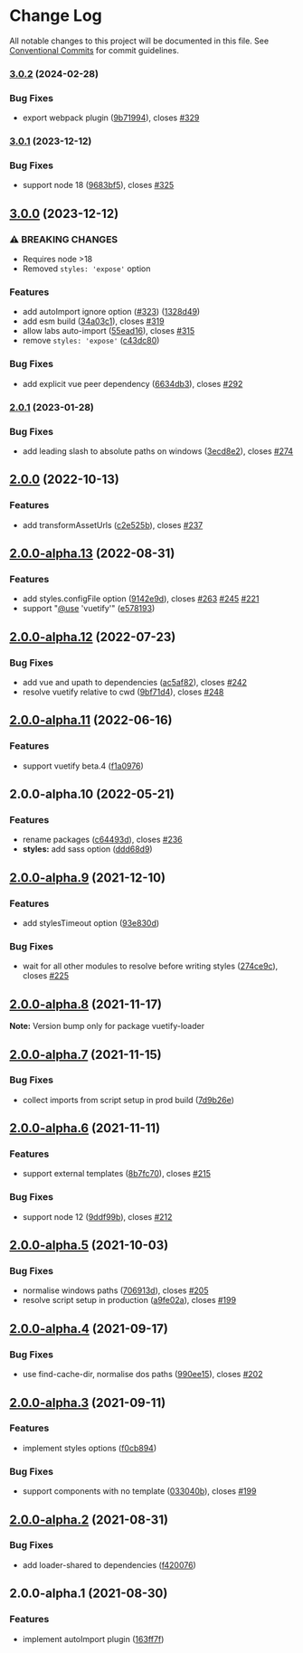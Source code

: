 # Change Log

All notable changes to this project will be documented in this file.
See [Conventional Commits](https://conventionalcommits.org) for commit guidelines.

### [3.0.2](https://github.com/vuetifyjs/vuetify-loader/compare/webpack-plugin-vuetify@3.0.1...webpack-plugin-vuetify@3.0.2) (2024-02-28)


### Bug Fixes

* export webpack plugin ([9b71994](https://github.com/vuetifyjs/vuetify-loader/commit/9b71994669579996ea38352e3bd44549effe426a)), closes [#329](https://github.com/vuetifyjs/vuetify-loader/issues/329)



### [3.0.1](https://github.com/vuetifyjs/vuetify-loader/compare/webpack-plugin-vuetify@3.0.0...webpack-plugin-vuetify@3.0.1) (2023-12-12)


### Bug Fixes

* support node 18 ([9683bf5](https://github.com/vuetifyjs/vuetify-loader/commit/9683bf54ad3b26a6553574a1be6a6c3c95fc3afd)), closes [#325](https://github.com/vuetifyjs/vuetify-loader/issues/325)



## [3.0.0](https://github.com/vuetifyjs/vuetify-loader/compare/webpack-plugin-vuetify@2.0.1...webpack-plugin-vuetify@3.0.0) (2023-12-12)


### ⚠ BREAKING CHANGES

* Requires node >18
* Removed `styles: 'expose'` option

### Features

* add autoImport ignore option ([#323](https://github.com/vuetifyjs/vuetify-loader/issues/323)) ([1328d49](https://github.com/vuetifyjs/vuetify-loader/commit/1328d492abcf4612f336b6ad1d014f1ed250793c))
* add esm build ([34a03c1](https://github.com/vuetifyjs/vuetify-loader/commit/34a03c152e04e16694ca43c255a08edf3a2bd382)), closes [#319](https://github.com/vuetifyjs/vuetify-loader/issues/319)
* allow labs auto-import ([55ead16](https://github.com/vuetifyjs/vuetify-loader/commit/55ead1692cd857a15e7595d14e97766c57651f0b)), closes [#315](https://github.com/vuetifyjs/vuetify-loader/issues/315)
* remove `styles: 'expose'` ([c43dc80](https://github.com/vuetifyjs/vuetify-loader/commit/c43dc804811bf22be920ac72a38e7b4c193bca3b))


### Bug Fixes

* add explicit vue peer dependency ([6634db3](https://github.com/vuetifyjs/vuetify-loader/commit/6634db3218dcc706db1c5c9e90f338ce76e9fff3)), closes [#292](https://github.com/vuetifyjs/vuetify-loader/issues/292)



### [2.0.1](https://github.com/vuetifyjs/vuetify-loader/compare/webpack-plugin-vuetify@2.0.0...webpack-plugin-vuetify@2.0.1) (2023-01-28)


### Bug Fixes

* add leading slash to absolute paths on windows ([3ecd8e2](https://github.com/vuetifyjs/vuetify-loader/commit/3ecd8e2d8034137ca47ad8325df960dfb0efc08e)), closes [#274](https://github.com/vuetifyjs/vuetify-loader/issues/274)



## [2.0.0](https://github.com/vuetifyjs/vuetify-loader/compare/webpack-plugin-vuetify@2.0.0-alpha.13...webpack-plugin-vuetify@2.0.0) (2022-10-13)


### Features

* add transformAssetUrls ([c2e525b](https://github.com/vuetifyjs/vuetify-loader/commit/c2e525b3a3ad5582ffc50216a94c47b94f1c8fc9)), closes [#237](https://github.com/vuetifyjs/vuetify-loader/issues/237)



## [2.0.0-alpha.13](https://github.com/vuetifyjs/vuetify-loader/compare/webpack-plugin-vuetify@2.0.0-alpha.12...webpack-plugin-vuetify@2.0.0-alpha.13) (2022-08-31)


### Features

* add styles.configFile option ([9142e9d](https://github.com/vuetifyjs/vuetify-loader/commit/9142e9d644ba1e4f86486440c29a318704090636)), closes [#263](https://github.com/vuetifyjs/vuetify-loader/issues/263) [#245](https://github.com/vuetifyjs/vuetify-loader/issues/245) [#221](https://github.com/vuetifyjs/vuetify-loader/issues/221)
* support "[@use](https://github.com/use) 'vuetify'" ([e578193](https://github.com/vuetifyjs/vuetify-loader/commit/e578193a685dd581f6f15ff6e5e99f1a6eebbf1c))



## [2.0.0-alpha.12](https://github.com/vuetifyjs/vuetify-loader/compare/webpack-plugin-vuetify@2.0.0-alpha.11...webpack-plugin-vuetify@2.0.0-alpha.12) (2022-07-23)


### Bug Fixes

* add vue and upath to dependencies ([ac5af82](https://github.com/vuetifyjs/vuetify-loader/commit/ac5af823f1bfd8bc79dc3eb353eed64adef34421)), closes [#242](https://github.com/vuetifyjs/vuetify-loader/issues/242)
* resolve vuetify relative to cwd ([9bf71d4](https://github.com/vuetifyjs/vuetify-loader/commit/9bf71d4fd8596cf8333e3041f4307a851c7aba6a)), closes [#248](https://github.com/vuetifyjs/vuetify-loader/issues/248)



## [2.0.0-alpha.11](https://github.com/vuetifyjs/vuetify-loader/compare/webpack-plugin-vuetify@2.0.0-alpha.10...webpack-plugin-vuetify@2.0.0-alpha.11) (2022-06-16)


### Features

* support vuetify beta.4 ([f1a0976](https://github.com/vuetifyjs/vuetify-loader/commit/f1a09765e568c7ee5481dd576765939ffc1fe534))



## 2.0.0-alpha.10 (2022-05-21)


### Features

* rename packages ([c64493d](https://github.com/vuetifyjs/vuetify-loader/commit/c64493d2d9d68338b23d302a3467c1058cd055f1)), closes [#236](https://github.com/vuetifyjs/vuetify-loader/issues/236)
* **styles:** add sass option ([ddd68d9](https://github.com/vuetifyjs/vuetify-loader/commit/ddd68d99aedaa0088c5d89740d1a9b9c1bb74808))



## [2.0.0-alpha.9](https://github.com/vuetifyjs/vuetify-loader/compare/vuetify-loader@2.0.0-alpha.8...vuetify-loader@2.0.0-alpha.9) (2021-12-10)


### Features

* add stylesTimeout option ([93e830d](https://github.com/vuetifyjs/vuetify-loader/commit/93e830dd728610bfa83c5a93f85fcca6acb4f59d))


### Bug Fixes

* wait for all other modules to resolve before writing styles ([274ce9c](https://github.com/vuetifyjs/vuetify-loader/commit/274ce9ced8da65107b7544f9cdb2d82d463be313)), closes [#225](https://github.com/vuetifyjs/vuetify-loader/issues/225)



## [2.0.0-alpha.8](https://github.com/vuetifyjs/vuetify-loader/compare/vuetify-loader@2.0.0-alpha.7...vuetify-loader@2.0.0-alpha.8) (2021-11-17)

**Note:** Version bump only for package vuetify-loader





## [2.0.0-alpha.7](https://github.com/vuetifyjs/vuetify-loader/compare/vuetify-loader@2.0.0-alpha.6...vuetify-loader@2.0.0-alpha.7) (2021-11-15)


### Bug Fixes

* collect imports from script setup in prod build ([7d9b26e](https://github.com/vuetifyjs/vuetify-loader/commit/7d9b26e3ade6b71af71bc085cfbb881e8ae114bd))



## [2.0.0-alpha.6](https://github.com/vuetifyjs/vuetify-loader/compare/vuetify-loader@2.0.0-alpha.5...vuetify-loader@2.0.0-alpha.6) (2021-11-11)


### Features

* support external templates ([8b7fc70](https://github.com/vuetifyjs/vuetify-loader/commit/8b7fc7082cf177e122d83b97ec0521092c044a77)), closes [#215](https://github.com/vuetifyjs/vuetify-loader/issues/215)


### Bug Fixes

* support node 12 ([9ddf99b](https://github.com/vuetifyjs/vuetify-loader/commit/9ddf99b3a3222d86cf9dc5b8a7561bc0131d6832)), closes [#212](https://github.com/vuetifyjs/vuetify-loader/issues/212)



## [2.0.0-alpha.5](https://github.com/vuetifyjs/vuetify-loader/compare/vuetify-loader@2.0.0-alpha.4...vuetify-loader@2.0.0-alpha.5) (2021-10-03)


### Bug Fixes

* normalise windows paths ([706913d](https://github.com/vuetifyjs/vuetify-loader/commit/706913da0a865643019db9b2ee627c0400d9cbaa)), closes [#205](https://github.com/vuetifyjs/vuetify-loader/issues/205)
* resolve script setup in production ([a9fe02a](https://github.com/vuetifyjs/vuetify-loader/commit/a9fe02acfacf5f7474096370315e53c9501a9721)), closes [#199](https://github.com/vuetifyjs/vuetify-loader/issues/199)



## [2.0.0-alpha.4](https://github.com/vuetifyjs/vuetify-loader/compare/vuetify-loader@2.0.0-alpha.3...vuetify-loader@2.0.0-alpha.4) (2021-09-17)


### Bug Fixes

* use find-cache-dir, normalise dos paths ([990ee15](https://github.com/vuetifyjs/vuetify-loader/commit/990ee15ae49f331ff2d59b5cf00829ac32eb4ecd)), closes [#202](https://github.com/vuetifyjs/vuetify-loader/issues/202)



## [2.0.0-alpha.3](https://github.com/vuetifyjs/vuetify-loader/compare/vuetify-loader@2.0.0-alpha.2...vuetify-loader@2.0.0-alpha.3) (2021-09-11)


### Features

* implement styles options ([f0cb894](https://github.com/vuetifyjs/vuetify-loader/commit/f0cb89494776369ab510e7597d0dfb126015fa6b))


### Bug Fixes

* support components with no template ([033040b](https://github.com/vuetifyjs/vuetify-loader/commit/033040b27c7417ce4bba968d59688d7559e48812)), closes [#199](https://github.com/vuetifyjs/vuetify-loader/issues/199)



## [2.0.0-alpha.2](https://github.com/vuetifyjs/vuetify-loader/compare/vuetify-loader@2.0.0-alpha.1...vuetify-loader@2.0.0-alpha.2) (2021-08-31)


### Bug Fixes

* add loader-shared to dependencies ([f420076](https://github.com/vuetifyjs/vuetify-loader/commit/f42007636496aa3fc63adb7fc446c37af2f82a43))



## 2.0.0-alpha.1 (2021-08-30)


### Features

* implement autoImport plugin ([163ff7f](https://github.com/vuetifyjs/vuetify-loader/commit/163ff7f25c2e8cb65bc6461f4399b52e53b77612))
